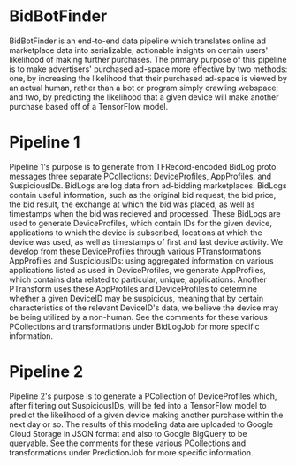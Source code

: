 # BidBotFinder #

BidBotFinder is an end-to-end data pipeline which translates online ad marketplace data into serializable, actionable insights on certain users' likelihood of making further purchases. The primary purpose of this pipeline is to make advertisers' purchased ad-space more effective by two methods: one, by increasing the likelihood that their purchased ad-space is viewed by an actual human, rather than a bot or program simply crawling webspace; and two, by predicting the likelihood that a given device will make another purchase based off of a TensorFlow model.

# Pipeline 1 #

Pipeline 1's purpose is to generate from TFRecord-encoded BidLog proto messages three separate PCollections: DeviceProfiles, AppProfiles, and SuspiciousIDs. BidLogs are log data from ad-bidding marketplaces. BidLogs contain useful information, such as the original bid request, the bid price, the bid result, the exchange at which the bid was placed, as well as timestamps when the bid was recieved and processed. These BidLogs are used to generate DeviceProfiles, which contain IDs for the given device, applications to which the device is subscribed, locations at which the device was used, as well as timestamps of first and last device activity. We develop from these DeviceProfiles through various PTransformations AppProfiles and SuspiciousIDs: using aggregated information on various applications listed as used in DeviceProfiles, we generate AppProfiles, which contains data related to particular, unique, applications. Another PTransform uses these AppProfiles and DeviceProfiles to determine whether a given DeviceID may be suspicious, meaning that by certain characteristics of the relevant DeviceID's data, we believe the device may be being utilized by a non-human. See the comments for these various PCollections and transformations under BidLogJob for more specific information.

# Pipeline 2 #
Pipeline 2's purpose is to generate a PCollection of DeviceProfiles which, after filtering out SuspiciousIDs, will be fed into a TensorFlow model to predict the likelihood of a given device making another purchase within the next day or so. The results of this modeling data are uploaded to Google Cloud Storage in JSON format and also to Google BigQuery to be queryable. See the comments for these various PCollections and transformations under PredictionJob for more specific information.

